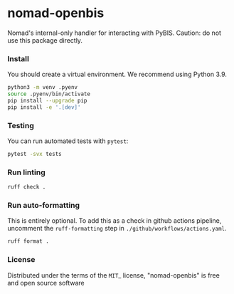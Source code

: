 # nomad-openbis

Nomad's internal-only handler for interacting with PyBIS. Caution: do not use this package directly.

### Install

You should create a virtual environment.
We recommend using Python 3.9.

```sh
python3 -m venv .pyenv
source .pyenv/bin/activate
pip install --upgrade pip
pip install -e '.[dev]'
```

### Testing

You can run automated tests with `pytest`:

```sh
pytest -svx tests
```

### Run linting

```sh
ruff check .
```

### Run auto-formatting

This is entirely optional. To add this as a check in github actions pipeline, uncomment the `ruff-formatting` step in `./github/workflows/actions.yaml`.

```sh
ruff format .
```

### License

Distributed under the terms of the `MIT`\_ license, "nomad-openbis" is free and open source software
